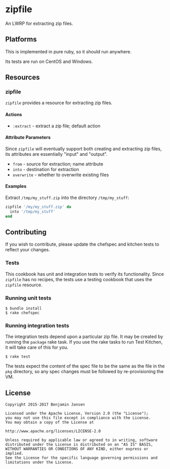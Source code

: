 # zipfile

An LWRP for extracting zip files.

## Platforms

This is implemented in pure ruby, so it should run anywhere.

Its tests are run on CentOS and Windows.

## Resources

### zipfile

`zipfile` provides a resource for extracting zip files.

#### Actions

  * `:extract` - extract a zip file; default action

#### Attribute Parameters

Since `zipfile` will eventually support both creating and extracting zip files, its attributes are
essentially "input" and "output".

  * `from` - source for extraction; name attribute
  * `into` - destination for extraction
  * `overwrite` - whether to overwrite existing files

#### Examples

Extract `/tmp/my_stuff.zip` into the directory `/tmp/my_stuff`:

```ruby
zipfile '/my/my_stuff.zip' do
  into '/tmp/my_stuff'
end
```

## Contributing

If you wish to contribute, please update the chefspec and kitchen tests to reflect your changes.

### Tests

This cookbook has unit and integration tests to verify its functionality. Since `zipfile` has no recipes, the tests
use a testing cookbook that uses the `zipfile` resource.

### Running unit tests

```
$ bundle install
$ rake chefspec
```

### Running integration tests

The integration tests depend upon a particular zip file. It may be created by running the `package` rake task. If you
use the rake tasks to run Test Kitchen, it will take care of this for you.

```
$ rake test
```

The tests expect the content of the spec file to be the same as the file in the `pkg` directory, so any spec changes
must be followed by re-provisioning the VM.

## License

```
Copyright 2015-2017 Benjamin Jansen

Licensed under the Apache License, Version 2.0 (the "License");
you may not use this file except in compliance with the License.
You may obtain a copy of the License at

http://www.apache.org/licenses/LICENSE-2.0

Unless required by applicable law or agreed to in writing, software
distributed under the License is distributed on an "AS IS" BASIS,
WITHOUT WARRANTIES OR CONDITIONS OF ANY KIND, either express or implied.
See the License for the specific language governing permissions and
limitations under the License.
```
